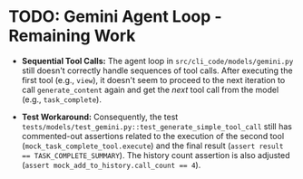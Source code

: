 # TODO: Gemini Agent Loop - Remaining Work

- **Sequential Tool Calls:** The agent loop in `src/cli_code/models/gemini.py` still doesn't correctly handle sequences of tool calls. After executing the first tool (e.g., `view`), it doesn't seem to proceed to the next iteration to call `generate_content` again and get the *next* tool call from the model (e.g., `task_complete`).

- **Test Workaround:** Consequently, the test `tests/models/test_gemini.py::test_generate_simple_tool_call` still has commented-out assertions related to the execution of the second tool (`mock_task_complete_tool.execute`) and the final result (`assert result == TASK_COMPLETE_SUMMARY`). The history count assertion is also adjusted (`assert mock_add_to_history.call_count == 4`). 